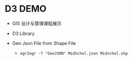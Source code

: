 D3 DEMO
=======


* GIS 设计与管理课程展示
* D3 Library



* Gen Json File from Shape File
    *  `ogr2ogr -f "GeoJSON" MidSchol.json Midschol.shp` 
